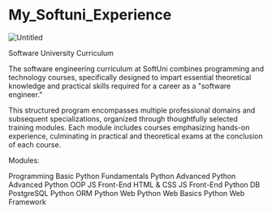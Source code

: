 # My_Softuni_Experience

![Untitled](https://github.com/aqcchi/My_Softuni_Experience/assets/134380865/5303df45-5f2e-4438-acd9-55d6698ed710)

Software University Curriculum

The software engineering curriculum at SoftUni combines programming and technology courses, specifically designed to impart essential theoretical knowledge and practical skills required for a career as a "software engineer." 

This structured program encompasses multiple professional domains and subsequent specializations, organized through thoughtfully selected training modules. Each module includes courses emphasizing hands-on experience, culminating in practical and theoretical exams at the conclusion of each course.

Modules:

  Programming Basic
  Python Fundamentals
  Python Advanced
      Python Advanced
      Python OOP
  JS Front-End
      HTML & CSS
      JS Front-End
  Python DB
      PostgreSQL
      Python ORM
  Python Web
      Python Web Basics
      Python Web Framework




